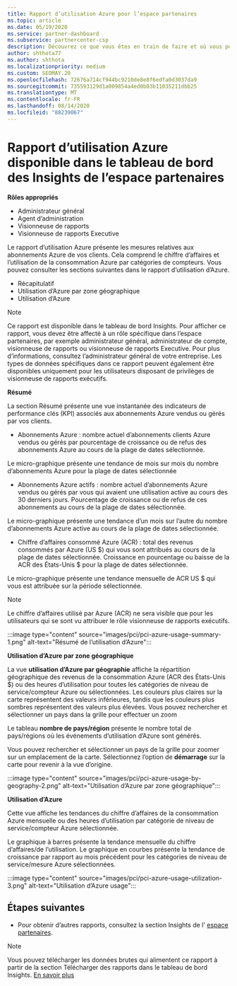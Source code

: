 ```yaml
---
title: Rapport d’utilisation Azure pour l’espace partenaires
ms.topic: article
ms.date: 05/19/2020
ms.service: partner-dashboard
ms.subservice: partnercenter-csp
description: Découvrez ce que vous êtes en train de faire et où vous pouvez améliorer l’utilisation des abonnements Azure que vous vendez ou gérez pour vos clients.
author: shthota77
ms.author: shthota
ms.localizationpriority: medium
ms.custom: SEOMAY.20
ms.openlocfilehash: 72676a714cf944bc9210de8e8f6edfa0d3037da9
ms.sourcegitcommit: 735593129d1a009854a4ed0b03b11035211dbb25
ms.translationtype: MT
ms.contentlocale: fr-FR
ms.lasthandoff: 08/14/2020
ms.locfileid: "88239067"
---
```

# <a name="azure-usage-report-available-from-the-partner-center-insights-dashboard"></a>Rapport d’utilisation Azure disponible dans le tableau de bord des Insights de l’espace partenaires

**Rôles appropriés**
- Administrateur général
- Agent d’administration
- Visionneuse de rapports
- Visionneuse de rapports Executive

Le rapport d’utilisation Azure présente les mesures relatives aux abonnements Azure de vos clients. Cela comprend le chiffre d’affaires et l’utilisation de la consommation Azure par catégories de compteurs. Vous pouvez consulter les sections suivantes dans le rapport d’utilisation d’Azure.

- Récapitulatif
- Utilisation d’Azure par zone géographique
- Utilisation d’Azure

 > [!NOTE]
 > Ce rapport est disponible dans le tableau de bord Insights. Pour afficher ce rapport, vous devez être affecté à un rôle spécifique dans l’espace partenaires, par exemple administrateur général, administrateur de compte, visionneuse de rapports ou visionneuse de rapports Executive. Pour plus d’informations, consultez l’administrateur général de votre entreprise. Les types de données spécifiques dans ce rapport peuvent également être disponibles uniquement pour les utilisateurs disposant de privilèges de visionneuse de rapports exécutifs.

**Résumé**

La section Résumé présente une vue instantanée des indicateurs de performance clés (KPI) associés aux abonnements Azure vendus ou gérés par vos clients.  

- Abonnements Azure : nombre actuel d’abonnements clients Azure vendus ou gérés par pourcentage de croissance ou de refus des abonnements Azure au cours de la plage de dates sélectionnée.

Le micro-graphique présente une tendance de mois sur mois du nombre d’abonnements Azure pour la plage de dates sélectionnée
- Abonnements Azure actifs : nombre actuel d’abonnements Azure vendus ou gérés par vous qui avaient une utilisation active au cours des 30 derniers jours.
Pourcentage de croissance ou de refus de ces abonnements au cours de la plage de dates sélectionnée.

Le micro-graphique présente une tendance d’un mois sur l’autre du nombre d’abonnements Azure active au cours de la plage de dates sélectionnée.

- Chiffre d’affaires consommé Azure (ACR) : total des revenus consommés par Azure (US $) qui vous sont attribués au cours de la plage de dates sélectionnée.
Croissance en pourcentage ou baisse de la ACR des États-Unis $ pour la plage de dates sélectionnée. 

Le micro-graphique présente une tendance mensuelle de ACR US $ qui vous est attribuée sur la période sélectionnée.


> [!NOTE]
 > Le chiffre d’affaires utilisé par Azure (ACR) ne sera visible que pour les utilisateurs qui se sont vu attribuer le rôle visionneuse de rapports exécutifs.

:::image type="content" source="images/pci/pci-azure-usage-summary-1.png" alt-text="Résumé de l’utilisation d’Azure":::

**Utilisation d’Azure par zone géographique**

La vue **utilisation d’Azure par géographie** affiche la répartition géographique des revenus de la consommation Azure (ACR des États-Unis $) ou des heures d’utilisation pour toutes les catégories de niveau de service/compteur Azure ou sélectionnées. Les couleurs plus claires sur la carte représentent des valeurs inférieures, tandis que les couleurs plus sombres représentent des valeurs plus élevées. Vous pouvez rechercher et sélectionner un pays dans la grille pour effectuer un zoom 

Le tableau **nombre de pays/région** présente le nombre total de pays/régions où les événements d’utilisation d’Azure sont générés.

Vous pouvez rechercher et sélectionner un pays de la grille pour zoomer sur un emplacement de la carte. Sélectionnez l’option de **démarrage** sur la carte pour revenir à la vue d’origine.

:::image type="content" source="images/pci/pci-azure-usage-by-geography-2.png" alt-text="Utilisation d’Azure par zone géographique":::

**Utilisation d’Azure**

Cette vue affiche les tendances du chiffre d’affaires de la consommation Azure mensuelle ou des heures d’utilisation par catégorie de niveau de service/compteur Azure sélectionnée. 

Le graphique à barres présente la tendance mensuelle du chiffre d’affaires/de l’utilisation. Le graphique en courbes présente la tendance de croissance par rapport au mois précédent pour les catégories de niveau de service/mesure Azure sélectionnées.

:::image type="content" source="images/pci/pci-azure-usage-utilization-3.png" alt-text="Utilisation d’Azure usage":::

## <a name="next-steps"></a>Étapes suivantes

- Pour obtenir d’autres rapports, consultez la section Insights de l' [espace partenaires](partner-center-insights.md).

>[!NOTE] 
> Vous pouvez télécharger les données brutes qui alimentent ce rapport à partir de la section Télécharger des rapports dans le tableau de bord Insights. [En savoir plus](pci-download-reports.md) 
